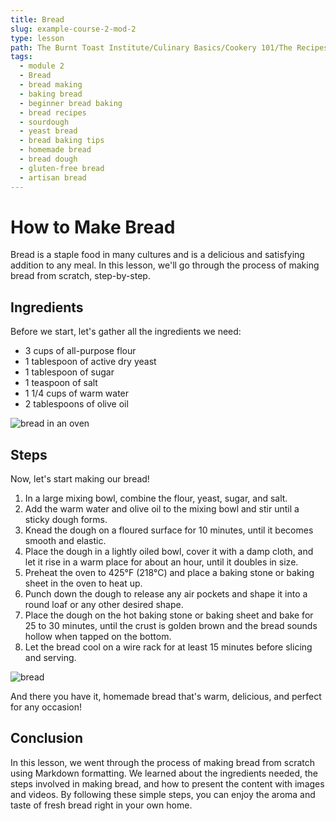 ```yaml
---
title: Bread
slug: example-course-2-mod-2
type: lesson
path: The Burnt Toast Institute/Culinary Basics/Cookery 101/The Recipes/Bread
tags:
  - module 2
  - Bread
  - bread making
  - baking bread
  - beginner bread baking
  - bread recipes
  - sourdough
  - yeast bread
  - bread baking tips
  - homemade bread
  - bread dough
  - gluten-free bread
  - artisan bread
---
```


# How to Make Bread

Bread is a staple food in many cultures and is a delicious and satisfying addition to any meal. In this lesson, we'll go through the process of making bread from scratch, step-by-step.

## Ingredients

Before we start, let's gather all the ingredients we need:

- 3 cups of all-purpose flour
- 1 tablespoon of active dry yeast
- 1 tablespoon of sugar
- 1 teaspoon of salt
- 1 1/4 cups of warm water
- 2 tablespoons of olive oil

![bread in an oven](https://plus.unsplash.com/premium_photo-1675604243334-b5652096593d?ixlib=rb-4.0.3&ixid=MnwxMjA3fDB8MHxzZWFyY2h8MTAzfHxicmVhZCUyMG92ZW58ZW58MHwwfDB8fA%3D%3D&auto=format&fit=crop&w=500&q=60)

## Steps

Now, let's start making our bread!

1. In a large mixing bowl, combine the flour, yeast, sugar, and salt.
2. Add the warm water and olive oil to the mixing bowl and stir until a sticky dough forms.
3. Knead the dough on a floured surface for 10 minutes, until it becomes smooth and elastic.
4. Place the dough in a lightly oiled bowl, cover it with a damp cloth, and let it rise in a warm place for about an hour, until it doubles in size.
5. Preheat the oven to 425°F (218°C) and place a baking stone or baking sheet in the oven to heat up.
6. Punch down the dough to release any air pockets and shape it into a round loaf or any other desired shape.
7. Place the dough on the hot baking stone or baking sheet and bake for 25 to 30 minutes, until the crust is golden brown and the bread sounds hollow when tapped on the bottom.
8. Let the bread cool on a wire rack for at least 15 minutes before slicing and serving.

![bread](https://images.unsplash.com/photo-1509440159596-0249088772ff?ixlib=rb-4.0.3&ixid=MnwxMjA3fDB8MHxzZWFyY2h8Mnx8YnJlYWR8ZW58MHx8MHx8&auto=format&fit=crop&w=500&q=60)

And there you have it, homemade bread that's warm, delicious, and perfect for any occasion!

## Conclusion

In this lesson, we went through the process of making bread from scratch using Markdown formatting. We learned about the ingredients needed, the steps involved in making bread, and how to present the content with images and videos. By following these simple steps, you can enjoy the aroma and taste of fresh bread right in your own home.
